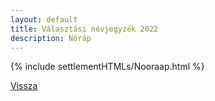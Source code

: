 ```yaml
---
layout: default
title: Választási névjegyzék 2022
description: Nóráp
---
```


{% include settlementHTMLs/Nooraap.html %}

[Vissza](./)